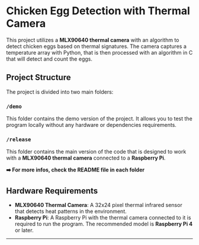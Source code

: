
# Chicken Egg Detection with Thermal Camera

This project utilizes a **MLX90640 thermal camera** with an algorithm to detect chicken eggs based on thermal signatures. The camera captures a temperature array with Python, that is then processed with an algorithm in C that will detect and count the eggs.

## Project Structure

The project is divided into two main folders:

### `/demo`
This folder contains the demo version of the project. It allows you to test the program locally without any hardware or dependencies requirements.


### `/release`
This folder contains the main version of the code that is designed to work with a **MLX90640 thermal camera** connected to a **Raspberry Pi**. 

**➡️ For more infos, check the README file in each folder**

## Hardware Requirements

- **MLX90640 Thermal Camera**: A 32x24 pixel thermal infrared sensor that detects heat patterns in the environment.
- **Raspberry Pi**: A Raspberry Pi with the thermal camera connected to it is required to run the program. The recommended model is **Raspberry Pi 4** or later.

---
